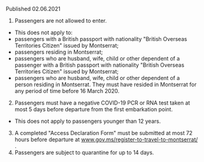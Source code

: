 Published 02.06.2021
1. Passengers are not allowed to enter.
- This does not apply to:
- passengers with a British passport with nationality "British Overseas Territories Citizen" issued by Montserrat;
- passengers residing in Montserrat;
- passengers who are husband, wife, child or other dependent of a passenger with a British passport with nationality "British Overseas Territories Citizen" issued by Montserrat;
- passengers who are husband, wife, child or other dependent of a person residing in Montserrat. They must have resided in Montserrat for any period of time before 16 March 2020.
2. Passengers must have a negative COVID-19 PCR or RNA test taken at most 5 days before departure from the first embarkation point.
- This does not apply to passengers younger than 12 years.
3. A completed "Access Declaration Form" must be submitted at most 72 hours before departure at <a href="http://www.gov.ms/register-to-travel-to-montserrat/">www.gov.ms/register-to-travel-to-montserrat/</a> .
4. Passengers are subject to quarantine for up to 14 days.
